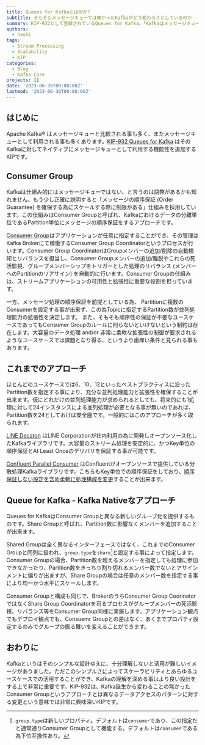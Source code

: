 ```yaml
---
title: Queues for Kafkaとは何か?
subtitle: そもそもメッセージキューでは無かったKafkaがどう変わろうとしているのか
summary: KIP-932として登録されているQueues for Kafka。「Kafkaはメッセージキューなのに何を今更？」という疑問も伺いますが、Kafkaは本質的にはメッセージキューではありません。そのKafkaにとってKIP-932はどういう変更なのかについて説明します。
authors:
  - hashi
tags:
  - Stream Processing
  - Scalability
  - KIP
categories: 
  - Blog
  - Kafka Core
projects: []
date: '2023-06-30T00:00:00Z'
lastmod: '2023-06-30T00:00:00Z'
---
```


## はじめに
Apache Kafka® はメッセージキューと比較される事も多く、またメッセージキューとして利用される事も多くあります。[KIP-932 Queues for Kafka](https://cwiki.apache.org/confluence/display/KAFKA/KIP-932%3A+Queues+for+Kafka) はそのKafkaに対してネイティブにメッセージキューとして利用する機能性を追加するKIPです。

## Consumer Group
Kafkaは仕組み的にはメッセージキューではない、と言うのは語弊があるかも知れません。もう少し正確に説明すると「メッセージの順序保証 (Order Guarantee) を確保する為にスケールする際に制限がある」仕組みを採用しています。この仕組みはConsumer Groupと呼ばれ、Kafkaにおけるデータの分離単位であるPartition単位にメッセージの順序保証をするアプローチです。

[Consumer Group](https://www.confluent.io/blog/dynamic-vs-static-kafka-consumer-rebalancing/)はアプリケーションが任意に指定することができ、その管理はKafka Brokerにて稼働するConsumer Group Coordinatorというプロセスが行います。Consumer Group CoordinatorはGroupメンバーの追加/削除の自動検知とリバランスを担当し、Consumer Groupメンバーの追加/離脱やこれらの死活監視、グループメンバーシップをトリガーとした処理のリバランス (メンバーへのPartitionのリアサイン) を自動的に行います。Consumer Groupの仕組みは、ストリームアプリケーションの可用性と拡張性に重要な役割を担っています。

一方、メッセージ処理の順序保証を前提としている為、 Partitionに複数のConsumerを設定する事が出来ず、この為Topicに指定するPartition数が並列処理能力の拡張性を決定します。 また、そもそも順序性の保証が不要なユースケースであってもConsumer Groupのルールに則らないといけないという制約は存在します。大容量のデータ処理 and/or 非常に柔軟な拡張性の制御が要求されるようなユースケースでは課題となり得る、というより歯痒い条件と見られる事もあります。

## これまでのアプローチ
ほとんどのユースケースでは6、10、12といったベストプラクティスに沿ったPartition数を指定する事により、充分な並列処理能力と拡張性を確保することが出来ます。仮にどれだけの並列処理能力が求められるとしても、将来的にも1処理に対して24インスタンスによる並列処理が必要となる事が無いのであれば、Partition数を24としておけば安全圏です。一般的にはこのアプローチが多く取られます。

[LINE Decaton](https://github.com/line/decaton) はLINE Corporationが社内利用の為に開発しオープンソース化したKafkaライブラリです。大容量のストリーム処理を安定的に、かつKey単位の順序保証とAt Least Onceのデリバリを保証する事が可能です。

[Confluent Parallel Consumer](https://github.com/confluentinc/parallel-consumer) はConfluentがオープンソースで提供している分散処理Kafkaライブラリです。こちらもKey単位での順序保証をしており、[順序保証しない設定を含め柔軟に処理構成を変更](https://www.confluent.io/blog/introducing-confluent-parallel-message-processing-client/)することが出来ます。

## Queue for Kafka - Kafka Nativeなアプローチ
Queues for KafkaはConsumer Groupと異なる新しいグループ化を提供するものです。Share Groupと呼ばれ、Partition数に影響なくメンバーを追加することが出来ます。

Shared Groupは全く異なるインターフェースではなく、これまでのConsumer Groupと同列に扱われ、`group.type`を`share`[^1]と設定する事によって指定します。Consumer Groupの場合、Partition数を超えるメンバーを指定しても処理に参加できなかったり、Partition数をきっちり割り切れるメンバー数でないとアサインメントに偏りが出ますが、Share Groupの場合は任意のメンバー数を指定する事により均一かつ水平にスケールします。

Consumer Groupと構成も同じで、BrokerのうちConsumer Group CoorinatorではなくShare Group Coordinatorを司るプロセスがグループメンバーの死活監視、リバランス等をConsumer Group同様に実施します。アプリケーション観点でもデプロイ観点でも、Consuemr Groupとの差はなく、あくまでプロパティ設定するのみでグループの振る舞いを変えることができます。

## おわりに
Kafkaというはそのシンプルな設計ゆえに、十分理解しないと活用が難しいイメージがありました。ただこのシンプルさによってスケーラビリティとあらゆるユースケースでの活用することができ、Kafkaの理解を深める事はより良い設計をする上で非常に重要です。KIP-932は、Kafka誕生から変わることの無かったConsumer Groupというアプローチとは異なるデータアクセスのパターンに対する変更という意味では非常に興味深いKIPです。

[^1]:`group.type`は新しいプロパティ。デフォルトは`consumer`であり、この指定だと通常通りConsumer Groupとして機能する。デフォルトは`consumer`である為下位互換性あり。


